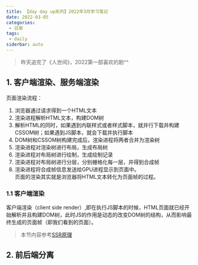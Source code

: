 ```yaml
---
title: 【day day up系列】2022年3月学习笔记
date: 2022-03-05
categories:
 - 日常
tags:
 - daily
siderbar: auto
---
```


> 昨天追完了《人世间》，2022第一部喜欢的剧^^

## 1. 客户端渲染、服务端渲染
页面渲染流程：  
1. 浏览器通过请求得到一个HTML文本  
2. 渲染进程解析HTML文本，构建DOM树  
3. 解析HTML的同时，如果遇到内联样式或者样式脚本，就并行下载并构建CSSOM树；如果遇到JS脚本，就会下载并执行脚本  
4. DOM树和CSSOM树构建完成后，渲染进程将两者合并为渲染树  
5. 渲染进程对渲染树进行布局，生成布局树  
6. 渲染进程对布局树进行绘制，生成绘制记录  
7. 渲染进程对布局树进行分层，分别栅格化每一层，并得到合成帧  
8. 渲染进程将合成帧信息发送给GPU进程显示到页面中。  
页面的渲染其实就是浏览器将HTML文本转化为页面帧的过程。  
### 1.1 客户端渲染
客户端渲染（client side render）,即在执行JS脚本的时候，HTML页面就已经开始解析并且构建DOM树，此时JS的作用是动态的改变DOM树的结构，从而影响最终生成的页面帧（即我们看到的页面）。

> 本节内容参考[SSR原理](https://github.com/yacan8/blog/issues/30)

## 2. 前后端分离